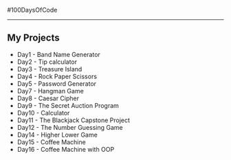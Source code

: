 #100DaysOfCode 
***

My Projects
---
* Day1  - Band Name Generator
* Day2  - Tip calculator
* Day3  - Treasure Island
* Day4  - Rock Paper Scissors
* Day5  - Password Generator 
* Day7  - Hangman Game
* Day8  - Caesar Cipher
* Day9  - The Secret Auction Program
* Day10 - Calculator
* Day11 - The Blackjack Capstone Project
* Day12 - The Number Guessing Game
* Day14 - Higher Lower Game
* Day15 - Coffee Machine
* Day16 - Coffee Machine with OOP
